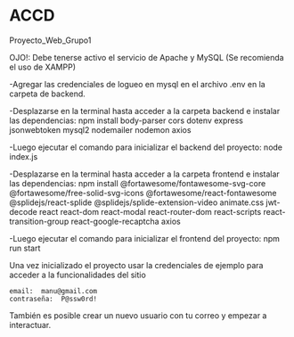 # ACCD
Proyecto_Web_Grupo1

OJO!: Debe tenerse activo el servicio de Apache y MySQL (Se recomienda el uso de XAMPP)

-Agregar las credenciales de logueo en mysql en el archivo .env en la carpeta de backend.

-Desplazarse en la terminal hasta acceder a la carpeta backend e instalar las dependencias:
    npm install body-parser cors dotenv express jsonwebtoken mysql2 nodemailer nodemon axios

-Luego ejecutar el comando para inicializar el backend del proyecto:
    node index.js


-Desplazarse en la terminal hasta acceder a la carpeta frontend e instalar las dependencias:
    npm install @fortawesome/fontawesome-svg-core @fortawesome/free-solid-svg-icons @fortawesome/react-fontawesome @splidejs/react-splide @splidejs/splide-extension-video animate.css jwt-decode react react-dom react-modal react-router-dom react-scripts react-transition-group react-google-recaptcha axios

-Luego ejecutar el comando para inicializar el frontend del proyecto:
    npm run start

Una vez inicializado el proyecto usar la credenciales de ejemplo para acceder a la funcionalidades del sitio

    email:  manu@gmail.com
    contraseña:  P@ssw0rd!

También es posible crear un nuevo usuario con tu correo y empezar a interactuar.